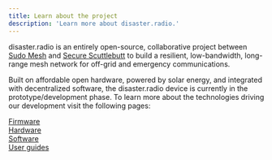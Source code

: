 ```yaml
---
title: Learn about the project 
description: 'Learn more about disaster.radio.'
---
```


disaster.radio is an entirely open-source, collaborative project between [Sudo Mesh](https://sudoroom.org/wiki/Mesh) and [Secure Scuttlebutt](https://github.com/ssbc) to build a resilient, low-bandwidth, long-range mesh network for off-grid and emergency communications.  

Built on affordable open hardware, powered by solar energy, and integrated with decentralized software, the disaster.radio device is currently in the prototype/development phase. To learn more about the technologies driving our development visit the following pages:  

[Firmware](/learn/firmware)  
[Hardware](/learn/hardware)  
[Software](/learn/software)  
[User guides](/learn/user-guides)  
